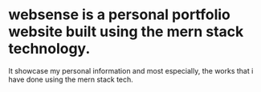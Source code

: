 # websense is a personal portfolio website built using the mern stack technology. 
It showcase my personal information and most especially, the works that i have done using the mern stack tech. 
